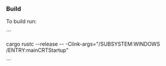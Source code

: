 ### Build

To build run:

\`\`\`

cargo rustc --release -- -Clink-args="/SUBSYSTEM:WINDOWS /ENTRY:mainCRTStartup"

\`\`\`